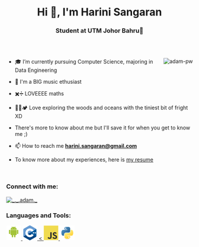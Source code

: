<h1 align="center">Hi 👋, I'm Harini Sangaran</h1>
<h3 align="center">Student at UTM Johor Bahru🏫</h3>

<br>

<br>

<p><img align="right" src="https://github.com/Adam-pw/Adam-pw/blob/main/animation_500_kxa883sd.gif" alt="adam-pw" /></p>


- 🎓 I’m currently pursuing Computer Science, majoring in Data Engineering
  
- 🎷 I'm a BIG music ethusiast
  
- ✖️➗ LOVEEEE maths
  
- 🐾🌊🏕️ Love exploring the woods and oceans with the tiniest bit of fright XD
  
- There's more to know about me but I'll save it for when you get to know me ;)

- 📫 How to reach me **harini.sangaran@gmail.com**

- To know more about my experiences, here is [my resume](https://drive.google.com/file/d/1glPeV81w_uM7MLwcbS3BPv44TP8hXD0m/view?usp=sharing)


<br>

<h3 align="left">Connect with me:</h3>
<p align="left">
  <a href="https://www.instagram.com/harini_sangaran?igsh=MmhnOHlxZHB1OHBv" target="blank"><img align="center"
      src="https://raw.githubusercontent.com/rahuldkjain/github-profile-readme-generator/master/src/images/icons/Social/instagram.svg"
      alt="_._.adam._" height="30" width="40" /></a>

<br>

<h3 align="left">Languages and Tools:</h3>
<p align="left"> <a href="https://developer.android.com" target="_blank" rel="noreferrer"> <img
      src="https://raw.githubusercontent.com/devicons/devicon/master/icons/android/android-original-wordmark.svg"
      alt="android" width="40" height="40" /> 
     </a> <a href="https://www.cprogramming.com/" target="_blank"
    rel="noreferrer"> 
    <img src="https://raw.githubusercontent.com/devicons/devicon/master/icons/cplusplus/cplusplus-original.svg"
      alt="cplusplus" width="40" height="40" /> </a> <a href="https://www.w3schools.com/css/" target="_blank"
    rel="noreferrer">  </a> <a href="https://www.w3.org/html/" target="_blank" rel="noreferrer">   </a> <a href="https://www.java.com" target="_blank" rel="noreferrer"> < </a> <a href="https://developer.mozilla.org/en-US/docs/Web/JavaScript" target="_blank"
    rel="noreferrer"> <img
      src="https://raw.githubusercontent.com/devicons/devicon/master/icons/javascript/javascript-original.svg"
      alt="javascript" width="40" height="40" /> </a> <a href="https://kotlinlang.org" target="_blank" rel="noreferrer">
   </a> <a href="https://www.python.org" target="_blank" rel="noreferrer"> <img
      src="https://raw.githubusercontent.com/devicons/devicon/master/icons/python/python-original.svg" alt="python"
      width="40" height="40" /> 
